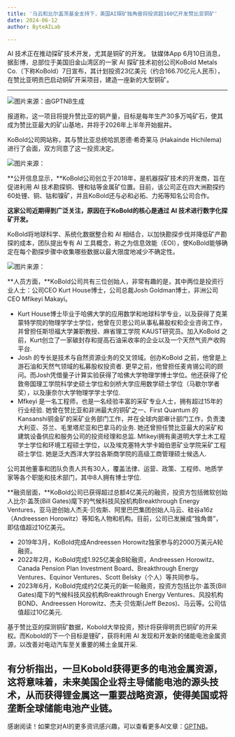 ```yaml
---
title: '马云和比尔盖茨基金支持下，美国AI探矿独角兽将投资超160亿开发赞比亚铜矿'
date: 2024-06-12
author: ByteAILab

---
```


AI 技术正在推动探矿技术开发，尤其是铜矿的开发。 钛媒体App 6月10日消息，据彭博，总部位于美国旧金山湾区的一家 AI 探矿技术初创公司KoBold Metals Co.（下称KoBold）7日宣布，其计划投资23亿美元（约合166.70亿元人民币），在赞比亚明贡巴启动铜矿开采项目，建造一座新的大型铜矿。

---


![图片来源：由GPTNB生成](http://www.jesonc.com/upload/3B33CB85B496C0CB6FBA4C2BD79320AD/1718074980772/FiY1hWbH0cdRgAlcCLObVuj5IptK.png)

报道称，这一项目将提升赞比亚的铜产量，目标是每年生产30多万吨矿石，使其成为赞比亚最大的矿山基地，并将于2026年上半年开始掘井。

KoBold公司网站称，其与赞比亚总统哈凯恩德·希奇莱马 (Hakainde Hichilema) 进行了会面，双方同意了这一投资决定。

![图片来源：](http://www.jesonc.com/FrVJBUAeAEzv4G21426vTh0bmj7s)

**公开信息显示，**KoBold公司创立于2018年，是机器探矿技术的开发商，旨在促进利用 AI 技术勘探铜、锂和钴等金属矿位置。目前，该公司正在四大洲勘探约60处锂、铜、钴和镍矿，并且KoBold还与必和必拓、力拓等知名公司合作。

**这家公司近期得到广泛关注，原因在于KoBold的核心是通过 AI 技术进行数字化探矿开发。**

KoBold将地球科学、系统化数据整合和 AI 相结合，以加快勘探步伐并降低矿产勘探的成本，团队提出专有 AI 工具概念，称之为信息效能（EOI），使KoBold能够确定在每个勘探步骤中收集哪些数据以最大限度地减少不确定性。

![图片来源：](http://www.jesonc.com/FiswJrx7y0o3fHEadZfM6xoYvZfw)

**人员方面，**KoBold公司共有三位创始人，非常有趣的是，其中两位是投资行业人士：公司CEO Kurt House博士，公司总裁Josh Goldman博士，非洲公司CEO Mfikeyi Makayi。

- Kurt House博士毕业于哈佛大学的应用数学和地球科学专业，以及获得了克莱蒙特学院的物理学学士学位，他曾在贝恩公司从事私募股权和企业咨询工作，并曾担任斯坦福大学兼职教授、麻省理工学院 KAUST研究员。加入KoBold 之前，Kurt创立了一家碳封存和提高石油采收率的企业以及一个天然气资产收购平台.
- Josh 的专长是技术与自然资源业务的交叉领域。创办KoBold 之前，他曾是上游石油和天然气领域的私募股权投资者. 更早之前，他曾担任麦肯锡公司的顾问。而Josh凭借量子计算实验获得了哈佛大学物理学博士学位。他还获得了伦敦帝国理工学院科学史硕士学位和剑桥大学应用数学硕士学位（马歇尔学者奖），以及康奈尔大学物理学学士学位.
- Mfkeyi 是一名工程师，也是一名经验丰富的采矿专业人士，拥有超过15年的行业经验. 她曾在赞比亚和非洲最大的铜矿之一、First Quantum 的Kansanshi铜金矿的采矿业务部门工作，并在全球内部审计部门工作，负责澳大利亚、芬兰、毛里塔尼亚和巴拿马的业务. 她还曾担任赞比亚最大的采矿和建筑设备供应和服务公司的投资经理和总监. Mfikeyi拥有奥道明大学土木工程学士学位和环境工程硕士学位，以及埃克塞特大学卡姆伯恩矿业学院采矿工程硕士学位. 她是泛大西洋大学拉各斯商学院的高级工商管理硕士候选人. 

公司其他董事和团队负责人共有30人，覆盖法律、运营、政策、工程师、地质学家等各个职能和技术部门，其中8人拥有博士学位.

**融资层面，**KoBold公司已获得超过总额4亿美元的融资，投资方包括微软创始人比尔·盖茨(Bill Gates)麾下的气候科技风投机构Breakthrough Energy Ventures，亚马逊创始人杰夫·贝佐斯、阿里巴巴集团创始人马云、硅谷a16z（Andreessen Horowitz）等知名人物和机构。目前，公司已发展成“独角兽”，即估值超过10亿美元。

- 2019年3月，KoBold完成Andreessen Horowitz独家参与的2000万美元A轮融资。
- 2022年2月，KoBold完成1.925亿美金B轮融资，Andreessen Horowitz、Canada Pension Plan Investment Board、Breakthrough Energy Ventures、Equinor Ventures、Scott Belsky（个人）等共同参与。
- 2023年6月，KoBold完成约2亿美元的新一轮融资，投资方包括比尔·盖茨(Bill Gates)麾下的气候科技风投机构Breakthrough Energy Ventures、风投机构BOND、Andreessen Horowitz、杰夫·贝佐斯(Jeff Bezos)、马云等。公司估值超过10亿美元.

基于赞比亚的探测铜矿数据，Kobold大举投资，预计将获得明贡巴铜矿的开采权。而Kobold的下一个目标是锂矿，获将利用 AI 发现和开发新的储能电池金属资源，以改善对电动汽车至关重要的稀土金属开采.

**有分析指出，一旦Kobold获得更多的电池金属资源，这将意味着，未来美国企业将主导储能电池的源头技术，从而获得锂金属这一重要战略资源，使得美国或将垄断全球储能电池产业链。**
---
感谢阅读！如果您对AI的更多资讯感兴趣，可以查看更多AI文章：[GPTNB](https://gptnb.com)。